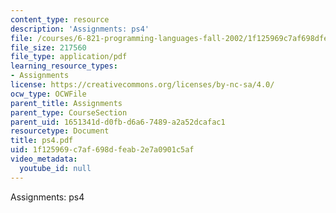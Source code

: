 ```yaml
---
content_type: resource
description: 'Assignments: ps4'
file: /courses/6-821-programming-languages-fall-2002/1f125969c7af698dfeab2e7a0901c5af_ps4.pdf
file_size: 217560
file_type: application/pdf
learning_resource_types:
- Assignments
license: https://creativecommons.org/licenses/by-nc-sa/4.0/
ocw_type: OCWFile
parent_title: Assignments
parent_type: CourseSection
parent_uid: 1651341d-d0fb-d6a6-7489-a2a52dcafac1
resourcetype: Document
title: ps4.pdf
uid: 1f125969-c7af-698d-feab-2e7a0901c5af
video_metadata:
  youtube_id: null
---
```

Assignments: ps4